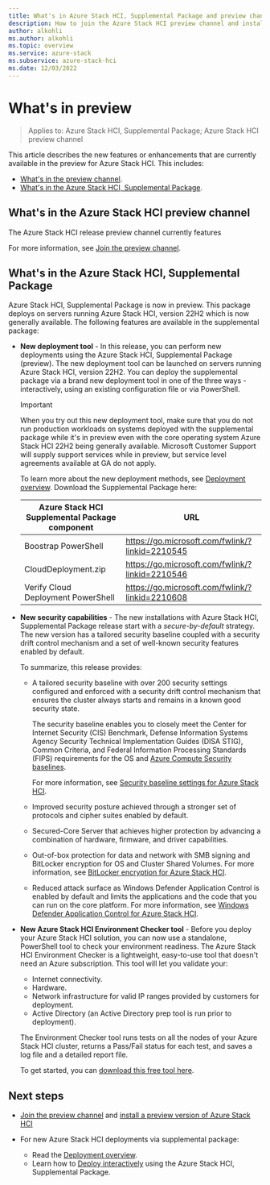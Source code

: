 ```yaml
---
title: What's in Azure Stack HCI, Supplemental Package and preview channel
description: How to join the Azure Stack HCI preview channel and install feature updates by using Windows PowerShell or Windows Admin Center.
author: alkohli
ms.author: alkohli
ms.topic: overview
ms.service: azure-stack
ms.subservice: azure-stack-hci
ms.date: 12/03/2022
---
```


# What's in preview

> Applies to: Azure Stack HCI, Supplemental Package; Azure Stack HCI preview channel

This article describes the new features or enhancements that are currently available in the preview for Azure Stack HCI. This includes:

- [What's in the preview channel](#whats-in-the-azure-stack-hci-preview-channel).
- [What's in the Azure Stack HCI, Supplemental Package](#whats-in-the-azure-stack-hci-supplemental-package).

## What's in the Azure Stack HCI preview channel

The Azure Stack HCI release preview channel currently features


For more information, see [Join the preview channel]().

## What's in the Azure Stack HCI, Supplemental Package

Azure Stack HCI, Supplemental Package is now in preview. This package deploys on servers running Azure Stack HCI, version 22H2 which is now generally available. The following features are available in the supplemental package:

- **New deployment tool** - In this release, you can perform new deployments using the Azure Stack HCI, Supplemental Package (preview). The new deployment tool can be launched on servers running Azure Stack HCI, version 22H2. You can deploy the supplemental package via a brand new deployment tool in one of the three ways - interactively, using an existing configuration file or via PowerShell.
    
    > [!IMPORTANT]
    > When you try out this new deployment tool, make sure that you do not run production workloads on systems deployed with the supplemental package while it's in preview even with the core operating system Azure Stack HCI 22H2 being generally available. Microsoft Customer Support will supply support services while in preview, but service level agreements available at GA do not apply.

    To learn more about the new deployment methods, see [Deployment overview](./deploy/deployment-tool-introduction.md). Download the Supplemental Package here:  

    | Azure Stack HCI Supplemental Package component| URL                                             |
    |-----------------------------------------------|-------------------------------------------------|
    | Boostrap PowerShell                           | https://go.microsoft.com/fwlink/?linkid=2210545 |
    | CloudDeployment.zip                           | https://go.microsoft.com/fwlink/?linkid=2210546 |
    | Verify Cloud Deployment PowerShell            | https://go.microsoft.com/fwlink/?linkid=2210608 |

- **New security capabilities** - The new installations with Azure Stack HCI, Supplemental Package release start with a *secure-by-default* strategy. The new version has a tailored security baseline coupled with a security drift control mechanism and a set of well-known security features enabled by default.

    To summarize, this release provides:
    
    - A tailored security baseline with over 200 security settings configured and enforced with a security drift control mechanism that ensures the cluster always starts and remains in a known good security state.
    
        The security baseline enables you to closely meet the Center for Internet Security (CIS) Benchmark, Defense Information Systems Agency Security Technical Implementation Guides (DISA STIG), Common Criteria, and  Federal Information Processing Standards (FIPS) requirements for the OS and [Azure Compute Security baselines](/azure/governance/policy/samples/guest-configuration-baseline-windows). 
    
        For more information, see [Security baseline settings for Azure Stack HCI](./concepts/secure-baseline.md).
    
    - Improved security posture achieved through a stronger set of protocols and cipher suites enabled by default.
    
    - Secured-Core Server that achieves higher protection by advancing a combination of hardware, firmware, and driver capabilities.
    
    - Out-of-box protection for data and network with SMB signing and BitLocker encryption for OS and Cluster Shared Volumes. For more information, see [BitLocker encryption for Azure Stack HCI](./concepts/security-bitlocker.md).
    
    - Reduced attack surface as Windows Defender Application Control is enabled by default and limits the applications and the code that you can run on the core platform. For more information, see [Windows Defender Application Control for Azure Stack HCI](./concepts/security-windows-defender-application-control.md).

- **New Azure Stack HCI Environment Checker tool** - Before you deploy your Azure Stack HCI solution, you can now use a standalone, PowerShell tool to check your environment readiness. The Azure Stack HCI Environment Checker is a lightweight, easy-to-use tool that doesn't need an Azure subscription. This tool will let you validate your:

    - Internet connectivity.
    - Hardware.
    - Network infrastructure for valid IP ranges provided by customers for deployment.
    - Active Directory (an Active Directory prep tool is run prior to deployment).
    
    The Environment Checker tool runs tests on all the nodes of your Azure Stack HCI cluster, returns a Pass/Fail status for each test, and saves a log file and a detailed report file.
    
    To get started, you can [download this free tool here](https://www.powershellgallery.com/packages/AzStackHci.EnvironmentChecker/0.2.5).

## Next steps

- [Join the preview channel](../manage/preview-channel.md) and [install a preview version of Azure Stack HCI](../manage/install-preview-version.md)

- For new Azure Stack HCI deployments via supplemental package:
    - Read the [Deployment overview](./deploy/deployment-tool-introduction.md).
    - Learn how to [Deploy interactively](./deploy/deployment-tool-new-file.md) using the Azure Stack HCI, Supplemental Package.

